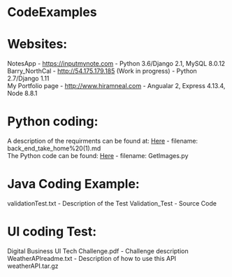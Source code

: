 # CodeExamples

# Websites:  
NotesApp - <https://inputmynote.com>                            - Python 3.6/Django 2.1, MySQL 8.0.12
Barry_NorthCal - <http://54.175.179.185>  (Work in progress)    - Python 2.7/Django 1.11   
My Portfolio page - <http://www.hiramneal.com>                  - Angualar 2, Express 4.13.4, Node 8.8.1

# Python coding:  
A description of the requirments can be found at: [Here](https://github.com/hkneal/CodeExamples/blob/master/back_end_take_home%2520(1).md) - filename: back_end_take_home%20(1).md    
The Python code can be found: [Here](https://github.com/hkneal/CodeExamples/blob/master/GetImages.py) - filename: GetImages.py 

# Java Coding Example:  
validationTest.txt - Description of the Test
Validation_Test - Source Code  
    
# UI coding Test:  
Digital Business UI Tech Challenge.pdf - Challenge description  
WeatherAPIreadme.txt  - Description of how to use this API  
weatherAPI.tar.gz  

